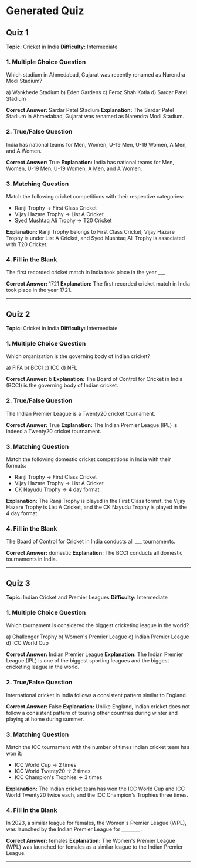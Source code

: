 # Generated Quiz

## Quiz 1

**Topic:** Cricket in India
**Difficulty:** Intermediate

### 1. Multiple Choice Question
Which stadium in Ahmedabad, Gujarat was recently renamed as Narendra Modi Stadium?

a) Wankhede Stadium
b) Eden Gardens
c) Feroz Shah Kotla
d) Sardar Patel Stadium

**Correct Answer:** Sardar Patel Stadium
**Explanation:** The Sardar Patel Stadium in Ahmedabad, Gujarat was renamed as Narendra Modi Stadium.

### 2. True/False Question
India has national teams for Men, Women, U-19 Men, U-19 Women, A Men, and A Women.

**Correct Answer:** True
**Explanation:** India has national teams for Men, Women, U-19 Men, U-19 Women, A Men, and A Women.

### 3. Matching Question
Match the following cricket competitions with their respective categories:

- Ranji Trophy → First Class Cricket
- Vijay Hazare Trophy → List A Cricket
- Syed Mushtaq Ali Trophy → T20 Cricket

**Explanation:** Ranji Trophy belongs to First Class Cricket, Vijay Hazare Trophy is under List A Cricket, and Syed Mushtaq Ali Trophy is associated with T20 Cricket.

### 4. Fill in the Blank
The first recorded cricket match in India took place in the year ___

**Correct Answer:** 1721
**Explanation:** The first recorded cricket match in India took place in the year 1721.

---

## Quiz 2

**Topic:** Cricket in India
**Difficulty:** Intermediate

### 1. Multiple Choice Question
Which organization is the governing body of Indian cricket?

a) FIFA
b) BCCI
c) ICC
d) NFL

**Correct Answer:** b
**Explanation:** The Board of Control for Cricket in India (BCCI) is the governing body of Indian cricket.

### 2. True/False Question
The Indian Premier League is a Twenty20 cricket tournament.

**Correct Answer:** True
**Explanation:** The Indian Premier League (IPL) is indeed a Twenty20 cricket tournament.

### 3. Matching Question
Match the following domestic cricket competitions in India with their formats:

- Ranji Trophy → First Class Cricket
- Vijay Hazare Trophy → List A Cricket
- CK Nayudu Trophy → 4 day format

**Explanation:** The Ranji Trophy is played in the First Class format, the Vijay Hazare Trophy is List A Cricket, and the CK Nayudu Trophy is played in the 4 day format.

### 4. Fill in the Blank
The Board of Control for Cricket in India conducts all ___ tournaments.

**Correct Answer:** domestic
**Explanation:** The BCCI conducts all domestic tournaments in India.

---

## Quiz 3

**Topic:** Indian Cricket and Premier Leagues
**Difficulty:** Intermediate

### 1. Multiple Choice Question
Which tournament is considered the biggest cricketing league in the world?

a) Challenger Trophy
b) Women's Premier League
c) Indian Premier League
d) ICC World Cup

**Correct Answer:** Indian Premier League
**Explanation:** The Indian Premier League (IPL) is one of the biggest sporting leagues and the biggest cricketing league in the world.

### 2. True/False Question
International cricket in India follows a consistent pattern similar to England.

**Correct Answer:** False
**Explanation:** Unlike England, Indian cricket does not follow a consistent pattern of touring other countries during winter and playing at home during summer.

### 3. Matching Question
Match the ICC tournament with the number of times Indian cricket team has won it:

- ICC World Cup → 2 times
- ICC World Twenty20 → 2 times
- ICC Champion's Trophies → 3 times

**Explanation:** The Indian cricket team has won the ICC World Cup and ICC World Twenty20 twice each, and the ICC Champion's Trophies three times.

### 4. Fill in the Blank
In 2023, a similar league for females, the Women's Premier League (WPL), was launched by the Indian Premier League for ________.

**Correct Answer:** females
**Explanation:** The Women's Premier League (WPL) was launched for females as a similar league to the Indian Premier League.

---

